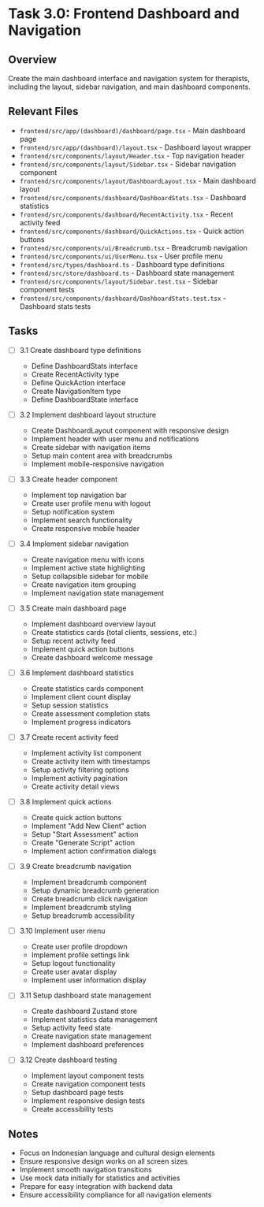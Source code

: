 # Task 3.0: Frontend Dashboard and Navigation

## Overview
Create the main dashboard interface and navigation system for therapists, including the layout, sidebar navigation, and main dashboard components.

## Relevant Files
- `frontend/src/app/(dashboard)/dashboard/page.tsx` - Main dashboard page
- `frontend/src/app/(dashboard)/layout.tsx` - Dashboard layout wrapper
- `frontend/src/components/layout/Header.tsx` - Top navigation header
- `frontend/src/components/layout/Sidebar.tsx` - Sidebar navigation component
- `frontend/src/components/layout/DashboardLayout.tsx` - Main dashboard layout
- `frontend/src/components/dashboard/DashboardStats.tsx` - Dashboard statistics
- `frontend/src/components/dashboard/RecentActivity.tsx` - Recent activity feed
- `frontend/src/components/dashboard/QuickActions.tsx` - Quick action buttons
- `frontend/src/components/ui/Breadcrumb.tsx` - Breadcrumb navigation
- `frontend/src/components/ui/UserMenu.tsx` - User profile menu
- `frontend/src/types/dashboard.ts` - Dashboard type definitions
- `frontend/src/store/dashboard.ts` - Dashboard state management
- `frontend/src/components/layout/Sidebar.test.tsx` - Sidebar component tests
- `frontend/src/components/dashboard/DashboardStats.test.tsx` - Dashboard stats tests

## Tasks

- [ ] 3.1 Create dashboard type definitions
  - Define DashboardStats interface
  - Create RecentActivity type
  - Define QuickAction interface
  - Create NavigationItem type
  - Define DashboardState interface

- [ ] 3.2 Implement dashboard layout structure
  - Create DashboardLayout component with responsive design
  - Implement header with user menu and notifications
  - Create sidebar with navigation items
  - Setup main content area with breadcrumbs
  - Implement mobile-responsive navigation

- [ ] 3.3 Create header component
  - Implement top navigation bar
  - Create user profile menu with logout
  - Setup notification system
  - Implement search functionality
  - Create responsive mobile header

- [ ] 3.4 Implement sidebar navigation
  - Create navigation menu with icons
  - Implement active state highlighting
  - Setup collapsible sidebar for mobile
  - Create navigation item grouping
  - Implement navigation state management

- [ ] 3.5 Create main dashboard page
  - Implement dashboard overview layout
  - Create statistics cards (total clients, sessions, etc.)
  - Setup recent activity feed
  - Implement quick action buttons
  - Create dashboard welcome message

- [ ] 3.6 Implement dashboard statistics
  - Create statistics cards component
  - Implement client count display
  - Setup session statistics
  - Create assessment completion stats
  - Implement progress indicators

- [ ] 3.7 Create recent activity feed
  - Implement activity list component
  - Create activity item with timestamps
  - Setup activity filtering options
  - Implement activity pagination
  - Create activity detail views

- [ ] 3.8 Implement quick actions
  - Create quick action buttons
  - Implement "Add New Client" action
  - Setup "Start Assessment" action
  - Create "Generate Script" action
  - Implement action confirmation dialogs

- [ ] 3.9 Create breadcrumb navigation
  - Implement breadcrumb component
  - Setup dynamic breadcrumb generation
  - Create breadcrumb click navigation
  - Implement breadcrumb styling
  - Setup breadcrumb accessibility

- [ ] 3.10 Implement user menu
  - Create user profile dropdown
  - Implement profile settings link
  - Setup logout functionality
  - Create user avatar display
  - Implement user information display

- [ ] 3.11 Setup dashboard state management
  - Create dashboard Zustand store
  - Implement statistics data management
  - Setup activity feed state
  - Create navigation state management
  - Implement dashboard preferences

- [ ] 3.12 Create dashboard testing
  - Implement layout component tests
  - Create navigation component tests
  - Setup dashboard page tests
  - Implement responsive design tests
  - Create accessibility tests

## Notes
- Focus on Indonesian language and cultural design elements
- Ensure responsive design works on all screen sizes
- Implement smooth navigation transitions
- Use mock data initially for statistics and activities
- Prepare for easy integration with backend data
- Ensure accessibility compliance for all navigation elements 